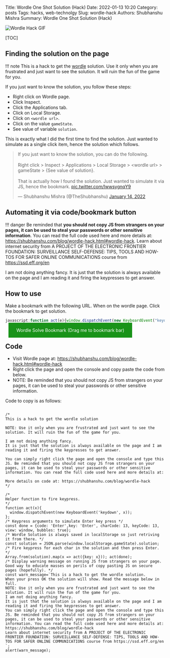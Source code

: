 Title: Wordle One Shot Solution (Hack)
Date: 2022-01-13 10:20
Category: posts
Tags: hacks, web-technolgy
Slug: wordle-hack
Authors: Shubhanshu Mishra
Summary: Wordle One Shot Solution (Hack)


![Wordle Hack GIF]({attach}/assets/wordle-hack.gif)


[TOC]

## Finding the solution on the page

!!! note
    This is a hack to get the [wordle](https://www.powerlanguage.co.uk/wordle/) solution. Use it only when you are frustrated and just want to see the solution. It will ruin the fun of the game for you.

If you just want to know the solution, you follow these steps: 

* Right click on Wordle page.
* Click Inspect.
* Click the Applications tab.
* Click on Local Storage.
* Click on `<wordle url>`.
* Click on the value `gameState`.
* See value of variable `solution`. 

This is exactly what I did the first time to find the solution. Just wanted to simulate as a single click item, hence the solution which follows.

<div>
<blockquote class="twitter-tweet"><p lang="en" dir="ltr">If you just want to know the solution, you can do the following. <br><br>Right click &gt; Inspect &gt; Applications &gt; Local Storage &gt; &lt;wordle url&gt; &gt; gameState &gt; {See value of solution}. <br><br>That is actually how I found the solution. Just wanted to simulate it via JS, hence the bookmark. <a href="https://t.co/IwwsygnqY9">pic.twitter.com/IwwsygnqY9</a></p>&mdash; Shubhanshu Mishra (@TheShubhanshu) <a href="https://twitter.com/TheShubhanshu/status/1481805738402099203?ref_src=twsrc%5Etfw">January 14, 2022</a></blockquote> <script async src="https://platform.twitter.com/widgets.js" charset="utf-8"></script>
</div>

## Automating it via code/bookmark button

!!! danger
    Be reminded that **you should not copy JS from strangers on your pages, it can be used to steal your passwords or other sensitive information**. You can read the full code used here and more details at: https://shubhanshu.com/blog/wordle-hack.html#wordle-hack. Learn about internet security from A PROJECT OF THE ELECTRONIC FRONTIER FOUNDATION: SURVEILLANCE SELF-DEFENSE: TIPS, TOOLS AND HOW-TOS FOR SAFER ONLINE COMMUNICATIONS course from https://ssd.eff.org/en

I am not doing anything fancy. It is just that the solution is always available on the page and I am reading it and firing the keypresses to get answer.    


## How to use

Make a bookmark with the following URL. When on the wordle page. Click the bookmark to get solution. 

```js
javascript:function act(e){window.dispatchEvent(new KeyboardEvent("keydown",e))}const done={code:"Enter",key:"Enter",charCode:13,keyCode:13,view:window,bubbles:!0},solution=JSON.parse(window.localStorage.gameState).solution;Array.from(solution).map(e=>act({key:e})),act(done);const warn_message="This is a hack to get the wordle solution.\nWhen your press OK the solution will show. Read the message below in full.\nNOTE: Use it only when you are frustrated and just want to see the solution. It will ruin the fun of the game for you. \nI am not doing anything fancy. \nIt is just that the solution is always available on the page and I am reading it and firing the keypresses to get answer.\nYou can simply right click the page and open the console and type this JS. Be reminded that you should not copy JS from strangers on your pages, it can be used to steal your passwords or other sensitive information. You can read the full code used here and more details at: https://shubhanshu.com/blog/wordle-hack\nLearn about internet security from A PROJECT OF THE ELECTRONIC FRONTIER FOUNDATION: SURVEILLANCE SELF-DEFENSE: TIPS, TOOLS AND HOW-TOS FOR SAFER ONLINE COMMUNICATIONS course from https://ssd.eff.org/en\n";alert(warn_message);
```

<div>
<style>
.bookmark-btn {
  background-color: #199319;
  color: white;
  padding: 15px 25px;
  text-decoration: none;
  margin: 10px;
}
</style>
<p><a class="bookmark-btn" href='javascript:function act(e){window.dispatchEvent(new KeyboardEvent("keydown",e))}const done={code:"Enter",key:"Enter",charCode:13,keyCode:13,view:window,bubbles:!0},solution=JSON.parse(window.localStorage.gameState).solution;Array.from(solution).map(e=>act({key:e})),act(done);const warn_message="This is a hack to get the wordle solution.\nWhen your press OK the solution will show. Read the message below in full.\nNOTE: Use it only when you are frustrated and just want to see the solution. It will ruin the fun of the game for you. \nI am not doing anything fancy. \nIt is just that the solution is always available on the page and I am reading it and firing the keypresses to get answer.\nYou can simply right click the page and open the console and type this JS. Be reminded that you should not copy JS from strangers on your pages, it can be used to steal your passwords or other sensitive information. You can read the full code used here and more details at: https://shubhanshu.com/blog/wordle-hack\nLearn about internet security from A PROJECT OF THE ELECTRONIC FRONTIER FOUNDATION: SURVEILLANCE SELF-DEFENSE: TIPS, TOOLS AND HOW-TOS FOR SAFER ONLINE COMMUNICATIONS course from https://ssd.eff.org/en\n";alert(warn_message);'>Wordle Solve Bookmark (Drag me to bookmark bar)</a></p>
</div>


## Code

* Visit Wordle page at: https://shubhanshu.com/blog/wordle-hack.html#wordle-hack
* Right click the page and open the console and copy paste the code from below. 
* NOTE: Be reminded that you should not copy JS from strangers on your pages, it can be used to steal your passwords or other sensitive information.

Code to copy is as follows:


```{ .js linenos=true linenostart=42 hl_lines="23 25" title="Bookmark code" }

/*
This is a hack to get the wordle solution

NOTE: Use it only when you are frustrated and just want to see the solution. It will ruin the fun of the game for you. 

I am not doing anything fancy. 
It is just that the solution is always available on the page and I am reading it and firing the keypresses to get answer.

You can simply right click the page and open the console and type this JS. Be reminded that you should not copy JS from strangers on your pages, it can be used to steal your passwords or other sensitive information. You can read the full code used here and more details at: 

More details on code at: https://shubhanshu.com/blog/wordle-hack
*/

/*
Helper function to fire keypress.
*/
function act(x){
  window.dispatchEvent(new KeyboardEvent('keydown', x));
}; 
/* Keypress arguments to simulate Enter key press */
const done = {code: 'Enter',key: 'Enter', charCode: 13, keyCode: 13, view: window, bubbles: true};
/* Wordle Solution is always saved in localStorage so just retriving it from there. */
const solution = JSON.parse(window.localStorage.gameState).solution;
/* Fire keypress for each char in the solution and then press Enter. */
Array.from(solution).map(x => act({key: x})); act(done);
/* Display warning message on running JS from strangers on your page. Good way to educate masses on perils of copy pasting JS on secure pages (hopefully). */
const warn_message=`This is a hack to get the wordle solution.
When your press OK the solution will show. Read the message below in full.
NOTE: Use it only when you are frustrated and just want to see the solution. It will ruin the fun of the game for you. 
I am not doing anything fancy. 
It is just that the solution is always available on the page and I am reading it and firing the keypresses to get answer.
You can simply right click the page and open the console and type this JS. Be reminded that you should not copy JS from strangers on your pages, it can be used to steal your passwords or other sensitive information. You can read the full code used here and more details at: https://shubhanshu.com/blog/wordle-hack
Learn about internet security from A PROJECT OF THE ELECTRONIC FRONTIER FOUNDATION: SURVEILLANCE SELF-DEFENSE: TIPS, TOOLS AND HOW-TOS FOR SAFER ONLINE COMMUNICATIONS course from https://ssd.eff.org/en
`;
alert(warn_message);
```